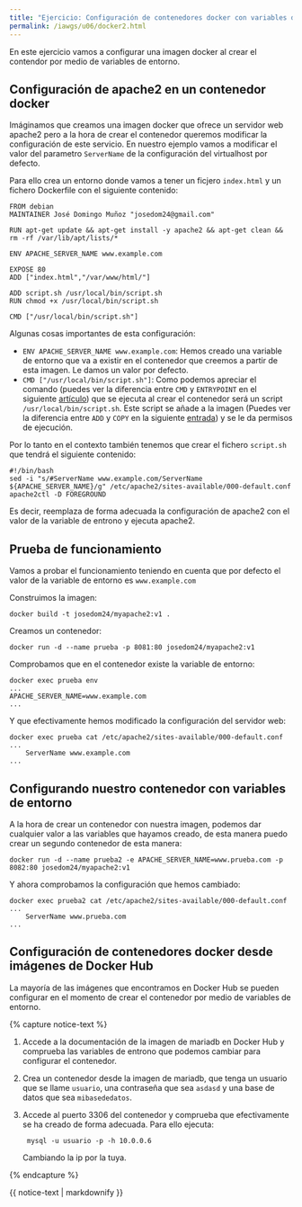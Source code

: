 ```yaml
---
title: "Ejercicio: Configuración de contenedores docker con variables de entorno"
permalink: /iawgs/u06/docker2.html
---
```


En este ejercicio vamos a configurar una imagen docker al crear el contendor por medio de variables de entorno.

## Configuración de apache2 en un contenedor docker

Imáginamos que creamos una imagen docker que ofrece un servidor web apache2 pero a la hora de crear el contenedor queremos modificar la configuración de este servicio. En nuestro ejemplo vamos a modificar el valor del parametro `ServerName` de la configuración del virtualhost por defecto.

Para ello crea un entorno donde vamos a tener un ficjero `index.html` y un fichero Dockerfile con el siguiente contenido:

    FROM debian
    MAINTAINER José Domingo Muñoz "josedom24@gmail.com"

    RUN apt-get update && apt-get install -y apache2 && apt-get clean && rm -rf /var/lib/apt/lists/*

    ENV APACHE_SERVER_NAME www.example.com

    EXPOSE 80
    ADD ["index.html","/var/www/html/"]

    ADD script.sh /usr/local/bin/script.sh
    RUN chmod +x /usr/local/bin/script.sh

    CMD ["/usr/local/bin/script.sh"]

Algunas cosas importantes de esta configuración:

* `ENV APACHE_SERVER_NAME www.example.com`: Hemos creado una variable de entorno que va a existir en el contenedor que creemos a partir de esta imagen. Le damos un valor por defecto.
* `CMD ["/usr/local/bin/script.sh"]`: Como podemos apreciar el comando (puedes ver la diferencia entre `CMD` y `ENTRYPOINT` en el siguiente [artículo](https://www.ctl.io/developers/blog/post/dockerfile-entrypoint-vs-cmd/)) que se ejecuta al crear el contenedor será un script `/usr/local/bin/script.sh`. Este script se añade a la imagen (Puedes ver la diferencia entre `ADD` y `COPY` en la siguiente [entrada](https://stackoverflow.com/questions/24958140/what-is-the-difference-between-the-copy-and-add-commands-in-a-dockerfile)) y se le da permisos de ejecución.

Por lo tanto en el contexto también tenemos que crear el fichero `script.sh` que tendrá el siguiente contenido:

    #!/bin/bash
    sed -i "s/#ServerName www.example.com/ServerName ${APACHE_SERVER_NAME}/g" /etc/apache2/sites-available/000-default.conf
    apache2ctl -D FOREGROUND

Es decir, reemplaza de forma adecuada la configuración de apache2 con el valor de la variable de entrono y ejecuta apache2.

## Prueba de funcionamiento

Vamos a probar el funcionamiento teniendo en cuenta que por defecto el valor de la variable de entorno es `www.example.com`

Construimos la imagen:

    docker build -t josedom24/myapache2:v1 .

Creamos un contenedor:

    docker run -d --name prueba -p 8081:80 josedom24/myapache2:v1

Comprobamos que en el contenedor existe la variable de entorno:

    docker exec prueba env
    ...
    APACHE_SERVER_NAME=www.example.com
    ...

Y que efectivamente hemos modificado la configuración del servidor web:

    docker exec prueba cat /etc/apache2/sites-available/000-default.conf
    ...
    	ServerName www.example.com
	...

## Configurando nuestro contenedor con variables de entorno

A la hora de crear un contenedor con nuestra imagen, podemos dar cualquier valor a las variables que hayamos creado, de esta manera puedo crear un segundo contenedor de esta manera:

    docker run -d --name prueba2 -e APACHE_SERVER_NAME=www.prueba.com -p 8082:80 josedom24/myapache2:v1

Y ahora comprobamos la configuración que hemos cambiado:

    docker exec prueba2 cat /etc/apache2/sites-available/000-default.conf
    ...
    	ServerName www.prueba.com
	...

## Configuración de contenedores docker desde imágenes de Docker Hub

La mayoría de las imágenes que encontramos en Docker Hub se pueden configurar en el momento de crear el contenedor por medio de variables de entorno. 

{% capture notice-text %}
1. Accede a la documentación de la imagen de mariadb en Docker Hub y comprueba las variables de entrono que podemos cambiar para configurar el contenedor.
2. Crea un contenedor desde la imagen de mariadb, que tenga un usuario que se llame `usuario`, una contraseña que sea `asdasd` y una base de datos que sea `mibasededatos`.
3. Accede al puerto 3306 del contenedor y comprueba que efectivamente se ha creado de forma adecuada. Para ello ejecuta:

        mysql -u usuario -p -h 10.0.0.6

    Cambiando la ip por la tuya.

{% endcapture %}<div class="notice--info">{{ notice-text | markdownify }}</div>

